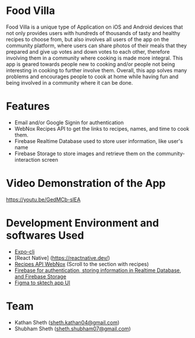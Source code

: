 # Food Villa

Food Villa is a unique type of Application on iOS and Android devices that not only provides users with hundreds of thousands of tasty and healthy recipes to choose from, but also involves all users of the app on the community platform, where users can share photos of their meals that they prepared and give up votes and down votes to each other, therefore involving them in a community where cooking is made more integral. This app is geared towards people new to cooking and/or people not being interesting in cooking to further involve them. Overall, this app solves many problems and encourages people to cook at home while having fun and being involved in a community where it can be done.

# Features

* Email and/or Google Signin for authentication 
* WebNox Recipes API to get the links to recipes, names, and time to cook them.
* Firebase Realtime Database used to store user information, like user's name
* Firebase Storage to store images and retrieve them on the community-interaction screen

# Video Demonstration of the App

https://youtu.be/GedMCb-slEA

# Development Environment and softwares Used

* [Expo-cli](https://docs.expo.io/workflow/expo-cli/)
* [React Native] (https://reactnative.dev/)
* [Recipes API WebNox](http://webknox.com/api#!/recipes/search_GET) (Scroll to the section with recipes)
* [Firebase for authentication, storing information in Realtime Database, and Firebase Storage](https://firebase.google.com/)
* [Figma to sktech app UI](https://www.figma.com/)

# Team

* Kathan Sheth (sheth.kathan04@gmail.com)
* Shubham Sheth (sheth.shubham07@gmail.com)
